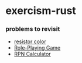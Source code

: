# exercism-rust


### problems to revisit
* [resistor color](https://exercism.org/tracks/rust/exercises/resistor-color)
* [Role-Playing Game](https://exercism.org/tracks/rust/exercises/role-playing-game)
* [RPN Calculator](https://exercism.org/tracks/rust/exercises/rpn-calculator)
